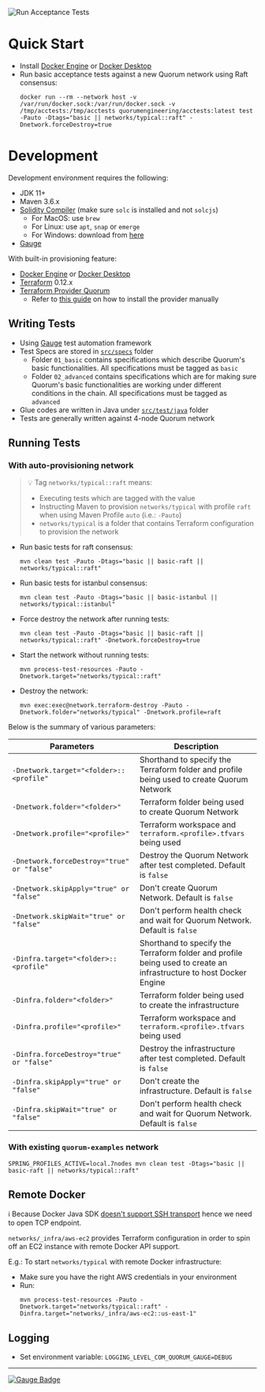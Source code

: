 ![Run Acceptance Tests](https://github.com/jpmorganchase/quorum-acceptance-tests/workflows/Run%20Acceptance%20Tests/badge.svg?branch=master)

# Quick Start

- Install [Docker Engine](https://docs.docker.com/engine/) or [Docker Desktop](https://www.docker.com/products/docker-desktop)
- Run basic acceptance tests against a new Quorum network using Raft consensus:
    ```
    docker run --rm --network host -v /var/run/docker.sock:/var/run/docker.sock -v /tmp/acctests:/tmp/acctests quorumengineering/acctests:latest test -Pauto -Dtags="basic || networks/typical::raft" -Dnetwork.forceDestroy=true
    ```

# Development

Development environment requires the following:

* JDK 11+
* Maven 3.6.x
* [Solidity Compiler](https://solidity.readthedocs.io/en/latest/installing-solidity.html) (make sure `solc` is installed and not `solcjs`)
  * For MacOS: use `brew`
  * For Linux: use `apt`, `snap` or `emerge`
  * For Windows: download from [here](https://github.com/ethereum/solidity/releases)
* [Gauge](https://gauge.org/get_started)

With built-in provisioning feature:
* [Docker Engine](https://docs.docker.com/engine/) or [Docker Desktop](https://www.docker.com/products/docker-desktop)
* [Terraform](https://terraform.io) 0.12.x
* [Terraform Provider Quorum](https://bintray.com/quorumengineering/terraform/terraform-provider-quorum)
   - Refer to [this guide](https://www.terraform.io/docs/configuration/providers.html#third-party-plugins) on how to install the provider manually

## Writing Tests

* Using [Gauge](https://github.com/getgauge/gauge) test automation framework
* Test Specs are stored in [`src/specs`](src/specs) folder
  * Folder `01_basic` contains specifications which describe Quorum's basic functionalities. All specifications must be tagged as `basic`
  * Folder `02_advanced` contains specifications which are for making sure Quorum's basic functionalities are working under different conditions in the chain. All specifications must be tagged as `advanced`
* Glue codes are written in Java under [`src/test/java`](src/test/java) folder
* Tests are generally written against 4-node Quorum network

## Running Tests

### With auto-provisioning network

> :bulb: Tag `networks/typical::raft` means:
> - Executing tests which are tagged with the value
> - Instructing Maven to provision `networks/typical` with profile `raft` when using Maven Profile `auto` (i.e.: `-Pauto`)
> - `networks/typical` is a folder that contains Terraform configuration to provision the network

* Run basic tests for raft consensus: 
    ```
    mvn clean test -Pauto -Dtags="basic || basic-raft || networks/typical::raft"
    ```
* Run basic tests for istanbul consensus:
    ```
    mvn clean test -Pauto -Dtags="basic || basic-istanbul || networks/typical::istanbul"
    ```
* Force destroy the network after running tests:
    ```
    mvn clean test -Pauto -Dtags="basic || basic-raft || networks/typical::raft" -Dnetwork.forceDestroy=true
    ```
* Start the network without running tests:
    ```
    mvn process-test-resources -Pauto -Dnetwork.target="networks/typical::raft"
    ```
* Destroy the network:
    ```
    mvn exec:exec@network.terraform-destroy -Pauto -Dnetwork.folder="networks/typical" -Dnetwork.profile=raft
    ```

Below is the summary of various parameters:

| Parameters | Description |
|------------|-------------|
| `-Dnetwork.target="<folder>::<profile"` | Shorthand to specify the Terraform folder and profile being used to create Quorum Network |
| `-Dnetwork.folder="<folder>"` | Terraform folder being used to create Quorum Network |
| `-Dnetwork.profile="<profile>"` | Terraform workspace and `terraform.<profile>.tfvars` being used |
| `-Dnetwork.forceDestroy="true" or "false"` | Destroy the Quorum Network after test completed. Default is `false` |
| `-Dnetwork.skipApply="true" or "false"` | Don't create Quorum Network. Default is `false` |
| `-Dnetwork.skipWait="true" or "false"` | Don't perform health check and wait for Quorum Network. Default is `false` |
| `-Dinfra.target="<folder>::<profile"` | Shorthand to specify the Terraform folder and profile being used to create an infrastructure to host Docker Engine |
| `-Dinfra.folder="<folder>"` | Terraform folder being used to create the infrastructure |
| `-Dinfra.profile="<profile>"` | Terraform workspace and `terraform.<profile>.tfvars` being used |
| `-Dinfra.forceDestroy="true" or "false"` | Destroy the infrastructure after test completed. Default is `false` |
| `-Dinfra.skipApply="true" or "false"` | Don't create the infrastructure. Default is `false` |
| `-Dinfra.skipWait="true" or "false"` | Don't perform health check and wait for Quorum Network. Default is `false` |

### With existing `quorum-examples` network

```
SPRING_PROFILES_ACTIVE=local.7nodes mvn clean test -Dtags="basic || basic-raft || networks/typical::raft"
```

## Remote Docker

:information_source: Because Docker Java SDK [doesn't support SSH transport](https://github.com/docker-java/docker-java/issues/1130) hence we need to open TCP endpoint. 

`networks/_infra/aws-ec2` provides Terraform configuration in order to spin off an EC2 instance with remote Docker API
support.

E.g.: To start `networks/typical` with remote Docker infrastructure:

- Make sure you have the right AWS credentials in your environment
- Run: 
    ```
    mvn process-test-resources -Pauto -Dnetwork.target="networks/typical::raft" -Dinfra.target="networks/_infra/aws-ec2::us-east-1"
    ```


## Logging

* Set environment variable: `LOGGING_LEVEL_COM_QUORUM_GAUGE=DEBUG`

------

[![Gauge Badge](https://gauge.org/Gauge_Badge.svg)](https://gauge.org)
